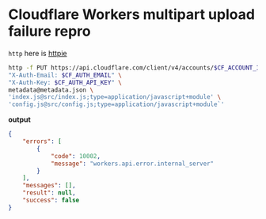 # Cloudflare Workers multipart upload failure repro 

`http` here is [httpie](https://httpie.io/)
```sh
http -f PUT https://api.cloudflare.com/client/v4/accounts/$CF_ACCOUNT_ID/workers/scripts/unbundled \
"X-Auth-Email: $CF_AUTH_EMAIL" \
"X-Auth-Key: $CF_AUTH_API_KEY" \
metadata@metadata.json \
'index.js@src/index.js;type=application/javascript+module' \
'config.js@src/config.js;type=application/javascript+module`'
```

**output** 
```json
{
    "errors": [
        {
            "code": 10002,
            "message": "workers.api.error.internal_server"
        }
    ],
    "messages": [],
    "result": null,
    "success": false
}
```
